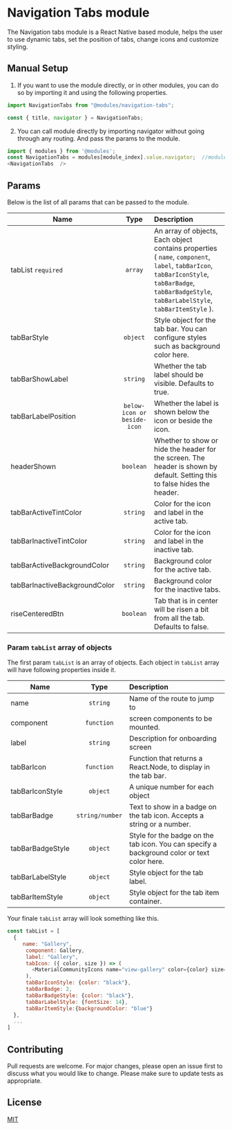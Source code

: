 # Navigation Tabs module

The Navigation tabs module is a React Native based module, helps the user to use dynamic tabs, set the position of tabs, change icons and customize styling. 


## Manual Setup

1. If you want to use the module directly, or in other modules, you can do so by importing it and using the following properties.

```javascript
import NavigationTabs from "@modules/navigation-tabs";

const { title, navigator } = NavigationTabs;
```


2. You can call module directly by importing navigator without going through any routing. And pass the params to the module.

```javascript
import { modules } from '@modules';
const NavigationTabs = modules[module_index].value.navigator;  //module_index : position of the module in modules folder
<NavigationTabs  />
```

## Params

Below is the list of all params that can be passed to the module.

| Name                 | Type       | Description                                                    |
| ---------------------|:----------:|:---------------------------------------------------------------|
| tabList ` required ` | ` array ` | An array of objects, Each object contains properties ( `name`, `component`, `label`, `tabBarIcon`, `tabBarIconStyle`, `tabBarBadge`, `tabBarBadgeStyle`, `tabBarLabelStyle`, `tabBarItemStyle` ). |
| tabBarStyle​          | ` object ` | Style object for the tab bar. You can configure styles such as background color here. |
| tabBarShowLabel      | ` string ` | Whether the tab label should be visible. Defaults to true.       |
| tabBarLabelPosition  | ` below-icon or beside-icon ` | Whether the label is shown below the icon or beside the icon.|
| headerShown          | ` boolean ` | Whether to show or hide the header for the screen. The header is shown by default. Setting this to false hides the header.|
| tabBarActiveTintColor| ` string ` | Color for the icon and label in the active tab. |
| tabBarInactiveTintColor | ` string ` | Color for the icon and label in the inactive tab.|
| tabBarActiveBackgroundColor | ` string ` | Background color for the active tab. |
| tabBarInactiveBackgroundColor | ` string ` | Background color for the inactive tabs.|
| riseCenteredBtn      | ` boolean ` | Tab that is in center will be risen a bit from all the tab. Defaults to false. |


### Param ` tabList ` array of objects

The first param ` tabList ` is an array of objects. Each object in ` tabList ` array will have following properties inside it.

| Name              | Type     | Description                                                    |
| ------------------|:--------:|:---------------------------------------------------------------|
| name              | `string` | Name of the route to jump to                                |
| component         | `function` | screen components to be mounted.|
| label             | `string` | Description for onboarding screen                              |
| tabBarIcon        | `function` | Function that returns a React.Node, to display in the tab bar.  |
| tabBarIconStyle   | `object` | A unique number for each object                                |
| tabBarBadge       | `string/number` | Text to show in a badge on the tab icon. Accepts a string or a number.|
| tabBarBadgeStyle  | `object` | Style for the badge on the tab icon. You can specify a background color or text color here.|
| tabBarLabelStyle  | `object` | Style object for the tab label.       |
| tabBarItemStyle   | `object` | Style object for the tab item container. |


Your finale `tabList` array will look something like this.

```javascript
const tabList = [
  {
     name: "Gallery",
      component: Gallery,
      label: "Gallery",
      tabIcon: ({ color, size }) => (
        <MaterialCommunityIcons name="view-gallery" color={color} size={size} />
      ),
      tabBarIconStyle: {color: "black"},
      tabBarBadge: 2,
      tabBarBadgeStyle: {color: "black"},
      tabBarLabelStyle: {fontSize: 14},
      tabBarItemStyle:{backgroundColor: "blue"}
  },
  ...
]
```
## Contributing

Pull requests are welcome. For major changes, please open an issue first to discuss what you would like to change.
Please make sure to update tests as appropriate.

## License

[MIT](https://choosealicense.com/licenses/mit/)
